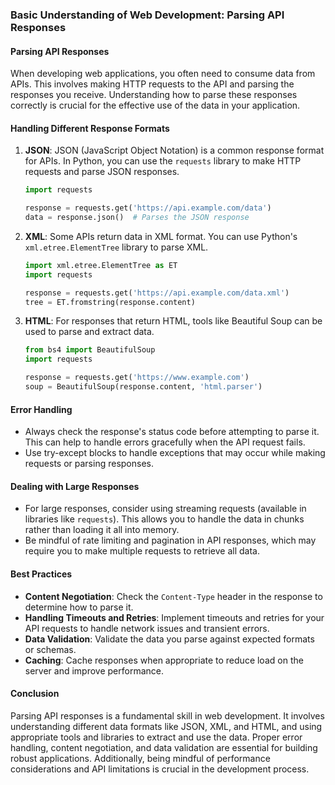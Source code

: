 ### Basic Understanding of Web Development: Parsing API Responses

#### Parsing API Responses

When developing web applications, you often need to consume data from APIs. This involves making HTTP requests to the API and parsing the responses you receive. Understanding how to parse these responses correctly is crucial for the effective use of the data in your application.

#### Handling Different Response Formats

1. **JSON**: JSON (JavaScript Object Notation) is a common response format for APIs. In Python, you can use the `requests` library to make HTTP requests and parse JSON responses.

   ```python
   import requests

   response = requests.get('https://api.example.com/data')
   data = response.json()  # Parses the JSON response
   ```

2. **XML**: Some APIs return data in XML format. You can use Python's `xml.etree.ElementTree` library to parse XML.

   ```python
   import xml.etree.ElementTree as ET
   import requests

   response = requests.get('https://api.example.com/data.xml')
   tree = ET.fromstring(response.content)
   ```

3. **HTML**: For responses that return HTML, tools like Beautiful Soup can be used to parse and extract data.

   ```python
   from bs4 import BeautifulSoup
   import requests

   response = requests.get('https://www.example.com')
   soup = BeautifulSoup(response.content, 'html.parser')
   ```

#### Error Handling

- Always check the response's status code before attempting to parse it. This can help to handle errors gracefully when the API request fails.
- Use try-except blocks to handle exceptions that may occur while making requests or parsing responses.

#### Dealing with Large Responses

- For large responses, consider using streaming requests (available in libraries like `requests`). This allows you to handle the data in chunks rather than loading it all into memory.
- Be mindful of rate limiting and pagination in API responses, which may require you to make multiple requests to retrieve all data.

#### Best Practices

- **Content Negotiation**: Check the `Content-Type` header in the response to determine how to parse it.
- **Handling Timeouts and Retries**: Implement timeouts and retries for your API requests to handle network issues and transient errors.
- **Data Validation**: Validate the data you parse against expected formats or schemas.
- **Caching**: Cache responses when appropriate to reduce load on the server and improve performance.

#### Conclusion

Parsing API responses is a fundamental skill in web development. It involves understanding different data formats like JSON, XML, and HTML, and using appropriate tools and libraries to extract and use the data. Proper error handling, content negotiation, and data validation are essential for building robust applications. Additionally, being mindful of performance considerations and API limitations is crucial in the development process.